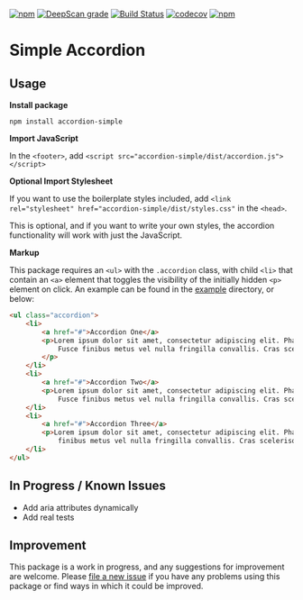 [![npm](https://img.shields.io/npm/v/accordion-simple)](https://www.npmjs.com/package/accordion-simple)
[![DeepScan grade](https://deepscan.io/api/teams/11311/projects/14223/branches/258622/badge/grade.svg)](https://deepscan.io/dashboard#view=project&tid=11311&pid=14223&bid=258622)
[![Build Status](https://travis-ci.com/jaredforth/accordion-simple.svg?token=mH2pScYxqRkBEzpBQAu6&branch=master)](https://travis-ci.com/jaredforth/accordion-simple)
[![codecov](https://codecov.io/gh/jaredforth/accordion-simple/branch/master/graph/badge.svg?token=SAKX0TVPH9)](https://codecov.io/gh/jaredforth/accordion-simple)
[![npm](https://img.shields.io/npm/dm/accordion-simple)](https://www.npmjs.com/package/accordion-simple)

# Simple Accordion 

## Usage

**Install package**

`npm install accordion-simple`

**Import JavaScript**

In the `<footer>`, add `<script src="accordion-simple/dist/accordion.js"></script>`

**Optional Import Stylesheet**

If you want to use the boilerplate styles included, add `<link rel="stylesheet" href="accordion-simple/dist/styles.css"` in the `<head>`. 

This is optional, and if you want to write your own styles, the accordion functionality will work with just the JavaScript.

**Markup**

This package requires an `<ul>` with the `.accordion` class, with child `<li>` that contain an `<a>` element that toggles the visibility of the initially hidden `<p>` element on click. An example can be found in the [example](./example) directory, or below: 

```html
<ul class="accordion">
    <li>
        <a href="#">Accordion One</a>
        <p>Lorem ipsum dolor sit amet, consectetur adipiscing elit. Phasellus pretium eros non venenatis iaculis.
            Fusce finibus metus vel nulla fringilla convallis. Cras scelerisque pulvinar nisi. Vivamus id nibh magna
        </p>
    </li>
    <li>
        <a href="#">Accordion Two</a>
        <p>Lorem ipsum dolor sit amet, consectetur adipiscing elit. Phasellus pretium eros non venenatis iaculis.
            Fusce finibus metus vel nulla fringilla convallis. Cras scelerisque pulvinar nisi. Vivamus id nibh magna</p>
    </li>
    <li>
        <a href="#">Accordion Three</a>
        <p>Lorem ipsum dolor sit amet, consectetur adipiscing elit. Phasellus pretium eros non venenatis iaculis. Fusce
            finibus metus vel nulla fringilla convallis. Cras scelerisque pulvinar nisi. Vivamus id nibh magna</p>
    </li>
</ul>
```

## In Progress / Known Issues
 
- Add aria attributes dynamically
- Add real tests

## Improvement 

This package is a work in progress, and any suggestions for improvement are welcome. Please [file a new issue](https://github.com/jaredforth/accordion-simple/issues/new) if you have any problems using this package or find ways in which it could be improved. 
